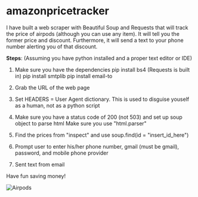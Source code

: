 # amazonpricetracker
I have built a web scraper with Beautiful Soup and Requests that will track the price of airpods (although you can use any item). It will tell you the former price and discount. Furthermore, it will send a text to your phone number alerting you of that discount.

**Steps**:
(Assuming you have python installed and a proper text editor or IDE)

1. Make sure you have the dependencies
pip install bs4 (Requests is built in)
pip install smtplib
pip install email-to


2. Grab the URL of the web page

3. Set HEADERS = User Agent dictionary.
This is used to disguise youself as a human, not as a python script

4. Make sure you have a status code of 200 (not 503) and set up soup object to parse html
Make sure you use "html.parser"

5. Find the prices from "inspect" and use soup.find(id = "insert_id_here")

6. Prompt user to enter his/her phone number, gmail (must be gmail), password, and mobile phone provider

7. Sent text from email

Have fun saving money!

![Airpods](airpods.jpg)
